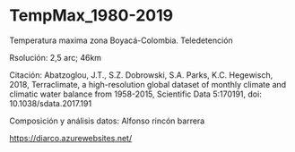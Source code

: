 # TempMax_1980-2019

Temperatura maxima zona Boyacá-Colombia.  Teledetención

Rsolución: 2,5 arc; 46km

Citación:
Abatzoglou, J.T., S.Z. Dobrowski, S.A. Parks, K.C. Hegewisch, 2018, Terraclimate, a high-resolution global dataset of monthly 
climate and climatic water balance from 1958-2015, Scientific Data  5:170191, doi: 10.1038/sdata.2017.191

Composición y análisis datos:
Alfonso rincón barrera

https://diarco.azurewebsites.net/
